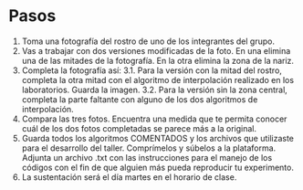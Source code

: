 # Pasos
1. Toma una fotografía del rostro de uno de los integrantes del grupo.
2. Vas a trabajar con dos versiones modificadas de la foto. En una elimina una de las mitades de la fotografía. En la otra elimina la zona de la nariz.
3. Completa la fotografía así:
 3.1. Para la versión con la mitad del rostro, completa la otra mitad con el algoritmo de  interpolación realizado en los laboratorios. Guarda la imagen.
 3.2. Para la versión sin la zona central, completa la parte faltante con alguno de los dos algoritmos de interpolación.
4. Compara las tres fotos. Encuentra una medida que te permita conocer cuál de los dos fotos  completadas se parece más a la original.
5. Guarda todos los algoritmos COMENTADOS y los archivos que utilizaste para el desarrollo del taller. Comprímelos y súbelos a la plataforma. Adjunta un archivo .txt con las instrucciones para el manejo de los códigos con el fin de que alguien más pueda reproducir tu experimento.
 6. La sustentación será el día martes en el horario de clase.
 
